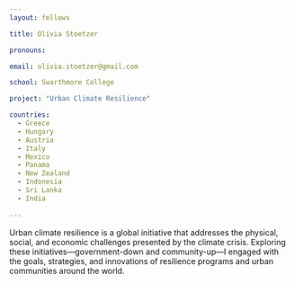 ```yaml
---
layout: fellows

title: Olivia Stoetzer

pronouns: 

email: olivia.stoetzer@gmail.com

school: Swarthmore College

project: "Urban Climate Resilience"

countries:
  - Greece
  - Hungary
  - Austria
  - Italy
  - Mexico
  - Panama
  - New Zealand
  - Indonesia
  - Sri Lanka
  - India
  
---
```


Urban climate resilience is a global initiative that addresses the physical, social, and economic challenges presented by the climate crisis. Exploring these initiatives—government-down and community-up—I engaged with the goals, strategies, and innovations of resilience programs and urban communities around the world.
